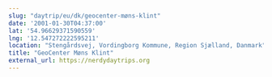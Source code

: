 ```yaml
---
slug: "daytrip/eu/dk/geocenter-møns-klint"
date: '2001-01-30T04:37:00'
lat: '54.96629371590559'
lng: '12.547272222595211'
location: "Stengårdsvej, Vordingborg Kommune, Region Sjælland, Danmark"
title: "GeoCenter Møns Klint"
external_url: https://nerdydaytrips.org
---
```



